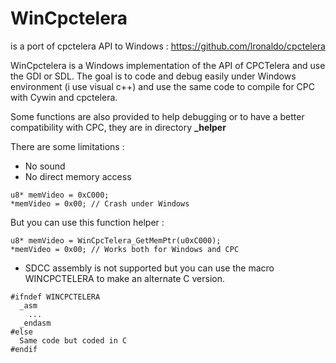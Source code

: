 # WinCpctelera
is a port of cpctelera API to Windows :
https://github.com/lronaldo/cpctelera

WinCpctelera is a Windows implementation of the API of CPCTelera and use the GDI or SDL.
The goal is to code and debug easily under Windows environment (i use visual c++) and use the same code to compile for CPC with Cywin and cpctelera.

Some functions are also provided to help debugging or to have a better compatibility with CPC, they are in directory **_helper**

There are some limitations :
- No sound
- No direct memory access
```
u8* memVideo = 0xC000;
*memVideo = 0x00; // Crash under Windows
```

But you can use this function helper :
```
u8* memVideo = WinCpcTelera_GetMemPtr(u0xC000);
*memVideo = 0x00; // Works both for Windows and CPC
```

- SDCC assembly is not supported but you can use the macro WINCPCTELERA to make an alternate C version.

```
#ifndef WINCPCTELERA
  _asm
    ...
  _endasm
#else
  Same code but coded in C
#endif
```


